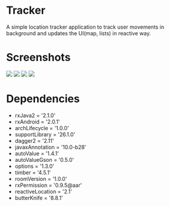 # Tracker

A simple location tracker application to track user movements in background and updates the UI(map, lists) in reactive way.

# Screenshots

![](https://image.ibb.co/csgpJb/1.png)    ![](https://image.ibb.co/iU3Qrw/2.png)
![](https://image.ibb.co/jD2JBw/3.png)    ![](https://image.ibb.co/h3irWw/4.png)


# Dependencies

* rxJava2 = '2.1.0'
* rxAndroid = '2.0.1'
* archLifecycle = '1.0.0'
* supportLibrary = '26.1.0'
* dagger2 = '2.11'
* javaxAnnotation = '10.0-b28'
* autoValue = '1.4.1'
* autoValueGson = '0.5.0'
* options = '1.3.0'
* timber = '4.5.1'
* roomVersion = '1.0.0'
* rxPermission = '0.9.5@aar'
* reactiveLocation = '2.1'
* butterKnife = '8.8.1'
